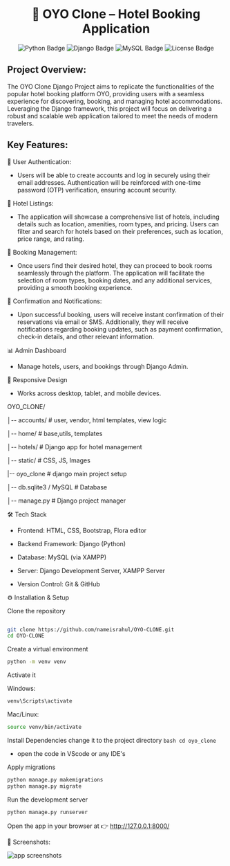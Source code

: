 <h1 align="center">🏨 OYO Clone – Hotel Booking Application</h1>
<p align="center">
  <img src="https://img.shields.io/badge/Python-3.10-blue" alt="Python Badge"/>
  <img src="https://img.shields.io/badge/Django-4.0-green" alt="Django Badge"/>
  <img src="https://img.shields.io/badge/MySQL-Database-orange" alt="MySQL Badge"/>
  <img src="https://img.shields.io/badge/License-MIT-lightgrey" alt="License Badge"/>
</p>

## Project Overview:
The OYO Clone Django Project aims to replicate the functionalities of the popular hotel booking platform OYO, providing users with a seamless experience for discovering, booking, and managing hotel accommodations. Leveraging the Django framework, this project will focus on delivering a robust and scalable web application tailored to meet the needs of modern travelers.
## Key Features:
🔑 User Authentication:
   - Users will be able to create accounts and log in securely using their email addresses. Authentication will be reinforced with one-time password (OTP) verification, ensuring account security.


🏨 Hotel Listings:
   - The application will showcase a comprehensive list of hotels, including details such as location, amenities, room types, and pricing. Users can filter and search for hotels based on their preferences, such as location, price range, and rating.


📅 Booking Management:
   - Once users find their desired hotel, they can proceed to book rooms seamlessly through the platform. The application will facilitate the selection of room types, booking dates, and any additional services, providing a smooth booking experience.



🚀 Confirmation and Notifications:
   - Upon successful booking, users will receive instant confirmation of their reservations via email or SMS. Additionally, they will receive notifications regarding booking updates, such as payment confirmation, check-in details, and other relevant information.

📊 Admin Dashboard 
   - Manage hotels, users, and bookings through Django Admin.
     
📱 Responsive Design 
- Works across desktop, tablet, and mobile devices.



OYO_CLONE/

│-- accounts/                 # user, vendor, html templates, view logic 

│-- home/             # base,utils, templates

│-- hotels/          # Django app for hotel management

│-- static/             # CSS, JS, Images

|-- oyo_clone  # django main project setup

│-- db.sqlite3 / MySQL  # Database

│-- manage.py           # Django project manager




🛠️ Tech Stack

- Frontend: HTML, CSS, Bootstrap, Flora editor

- Backend Framework: Django (Python)

- Database: MySQL (via XAMPP)

- Server: Django Development Server, XAMPP Server

- Version Control: Git & GitHub


⚙️ Installation & Setup

Clone the repository
```bash

git clone https://github.com/nameisrahul/OYO-CLONE.git
cd OYO-CLONE
```

Create a virtual environment
```bash
python -m venv venv
```

Activate it

Windows:
```bash
venv\Scripts\activate
```

Mac/Linux:
```bash
source venv/bin/activate
```

Install Dependencies
     change it to the project directory
     ``` bash
     cd oyo_clone
     ```
    
  - open the code in VScode or any IDE's 

Apply migrations
```bash
python manage.py makemigrations
python manage.py migrate
```

Run the development server
```bash
python manage.py runserver
```

Open the app in your browser at
👉 http://127.0.0.1:8000/

📸 Screenshots:

![app screenshots](screenshots)


